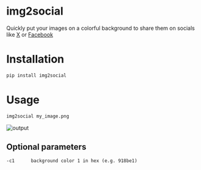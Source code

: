 # img2social

Quickly put your images on a colorful background to share them on socials like [X](https://x.com) or [Facebook](https://facebook.com)


# Installation

```bash
pip install img2social
```
# Usage

```bash
img2social my_image.png
```
![output](https://github.com/user-attachments/assets/0dda96bc-4b7d-4b44-99fc-874af48dc925)

## Optional parameters
```
-c1      background color 1 in hex (e.g. 918be1)
```
